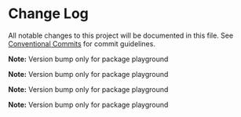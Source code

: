 # Change Log

All notable changes to this project will be documented in this file.
See [Conventional Commits](https://conventionalcommits.org) for commit guidelines.

**Note:** Version bump only for package playground

**Note:** Version bump only for package playground

**Note:** Version bump only for package playground

**Note:** Version bump only for package playground
